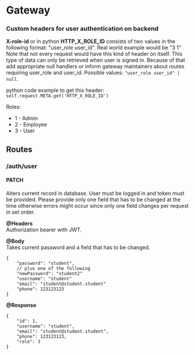 # Gateway
### Custom headers for user authentication on backend
<b>X-role-id</b> or in python <b>HTTP_X_ROLE_ID</b> consists of two values in the following format: "user_role user_id". Real world example would be "3 1"
Note that not every request would have this kind of header on itself. This type of data can only be retrieved when user is signed in. Because of that add appropriate null handlers or inform gateway maintainers about routes requiring user_role and user_id. Possible values: `"user_role user_id" | null`.

python code example to get this header: `self.request.META.get('HTTP_X_ROLE_ID')`

Roles:
* 1 - Admin
* 2 - Employee
* 3 - User

## Routes
### /auth/user
#### PATCH
Alters current record in database. User must be logged in and token must be provided. Please provide only one field that has to be changed at the time otherwise errors might occur since only one field changes per request in set order. 

<b>@Headers</b><br>
Authorization bearer with JWT. 

<b>@Body</b><br>
Takes current password and a field that has to be changed.
```
{
    "password": "student", 
    // plus one of the following
    "newPassword": "student2"
    "username": "student"
    "email": "student@student.student"
    "phone": 123123123
}
```
<b>@Response</b></br> 
```
{
    "id": 1,
    "username": "student",
    "email": "student@student.student",
    "phone": 123123123,
    "role": 3
}
``` 
